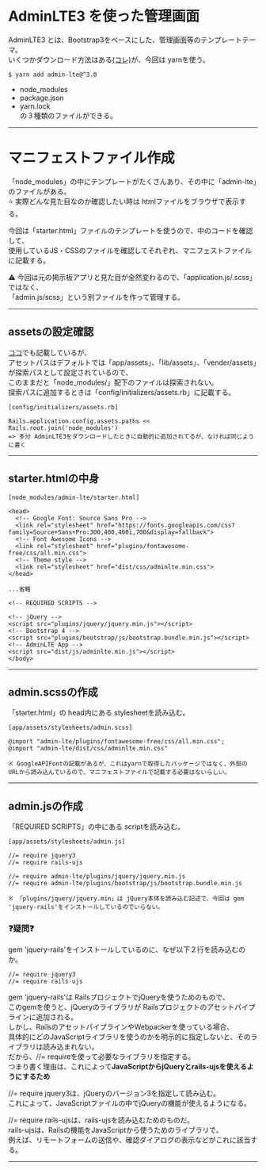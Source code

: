 # AdminLTE3 を使った管理画面
AdminLTE3 とは、Bootstrap3をベースにした、管理画面等のテンプレートテーマ。    
いくつかダウンロード方法はある[(コレ)](https://adminlte.io/docs/3.0/index.html)が、今回は yarnを使う。
~~~
$ yarn add admin-lte@^3.0
~~~
- node_modules    
- package.json    
- yarn.lock    
の３種類のファイルができる。
***

# マニフェストファイル作成
「node_modules」の中にテンプレートがたくさんあり、その中に「admin-lte」のファイルがある。    
⭐️ 実際どんな見た目なのか確認したい時は htmlファイルをブラウザで表示する。    

今回は「starter.html」ファイルのテンプレートを使うので、中のコードを確認して、    
使用しているJS・CSSのファイルを確認してそれぞれ、マニフェストファイルに記載する。     
    
⚠️ 今回は元の掲示板アプリと見た目が全然変わるので、「application.js/.scss」ではなく、    
「admin.js/scss」という別ファイルを作って管理する。
***

## assetsの設定確認
[ココ](https://github.com/Tarara33/TIL/blob/main/Rails/%E3%82%A2%E3%82%BB%E3%83%83%E3%83%88.md)でも記載しているが、        
アセットパスはデフォルトでは「app/assets」、「lib/assets」、「vender/assets」が探索パスとして設定されているので、     
このままだと「node_modules/」配下のファイルは探索されない。        
探索パスに追加するときは「config/initializers/assets.rb」に記載する。        
~~~
[config/initializers/assets.rb]

Rails.application.config.assets.paths << Rails.root.join('node_modules')
=> 多分 AdminLTE3をダウンロードしたときに自動的に追加されてるが、なければ同じように書く
~~~
***

## starter.htmlの中身
~~~
[node_modules/admin-lte/starter.html]

<head>
  <!-- Google Font: Source Sans Pro -->
  <link rel="stylesheet" href="https://fonts.googleapis.com/css?family=Source+Sans+Pro:300,400,400i,700&display=fallback">
  <!-- Font Awesome Icons -->
  <link rel="stylesheet" href="plugins/fontawesome-free/css/all.min.css">
  <!-- Theme style -->
  <link rel="stylesheet" href="dist/css/adminlte.min.css">
</head>

...省略

<!-- REQUIRED SCRIPTS -->

<!-- jQuery -->
<script src="plugins/jquery/jquery.min.js"></script>
<!-- Bootstrap 4 -->
<script src="plugins/bootstrap/js/bootstrap.bundle.min.js"></script>
<!-- AdminLTE App -->
<script src="dist/js/adminlte.min.js"></script>
</body>
~~~
***

## admin.scssの作成
「starter.html」の head内にある stylesheetを読み込む。
~~~
[app/assets/stylesheets/admin.scss]

@import "admin-lte/plugins/fontawesome-free/css/all.min.css";
@import "admin-lte/dist/css/adminlte.min.css"

※ GoogleAPIFontの記載があるが、これはyarnで取得したパッケージではなく、外部のURLから読み込んでいるので、マニフェストファイルで記載する必要はないらしい。
~~~
***

## admin.jsの作成
「REQUIRED SCRIPTS」の中にある scriptを読み込む。
~~~
[app/assets/stylesheets/admin.js]

//= require jquery3
//= require rails-ujs

//= require admin-lte/plugins/jquery/jquery.min.js
//= require admin-lte/plugins/bootstrap/js/bootstrap.bundle.min.js

※ 「plugins/jquery/jquery.min」は jQuery本体を読み込む記述で、今回は gem 'jquery-rails'をインストールしているのでいらない。
~~~

### ❓疑問❓
gem 'jquery-rails'をインストールしているのに、なぜ以下２行を読み込むのか。
~~~
//= require jquery3
//= require rails-ujs
~~~
gem 'jquery-rails'は RailsプロジェクトでjQueryを使うためのもので、                
このgemを使うと、jQueryのライブラリが Railsプロジェクトのアセットパイプラインに追加される。  
しかし、RailsのアセットパイプラインやWebpackerを使っている場合、        
具体的にどのJavaScriptライブラリを使うのかを明示的に指定しないと、そのライブラリは読み込まれない。        
だから、//= requireを使って必要なライブラリを指定する。          
つまり書く理由は、これによって**JavaScriptからjQueryとrails-ujsを使えるようにするため**
        
            
//= require jquery3は、jQueryのバージョン3を指定して読み込む。                
これによって、JavaScriptファイルの中でjQueryの機能が使えるようになる。                
        
        
//= require rails-ujsは、rails-ujsを読み込むためのものだ。        
rails-ujsは、Railsの機能をJavaScriptから使うためのライブラリで、        
例えば、リモートフォームの送信や、確認ダイアログの表示などがこれに該当する。
***
